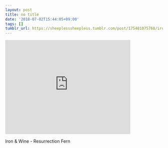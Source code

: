 ```yaml
---
layout: post
title: no title
date: '2018-07-02T15:44:05+09:00'
tags: []
tumblr_url: https://sheeplesssheepless.tumblr.com/post/175481075768/iron-wine-resurrection-fern
---
```

<iframe width="400" height="300" id="youtube_iframe" src="https://www.youtube.com/embed/dLX8wWDkt24?feature=oembed&amp;enablejsapi=1&amp;origin=https://safe.txmblr.com&amp;wmode=opaque" frameborder="0" allow="accelerometer; autoplay; encrypted-media; gyroscope; picture-in-picture" allowfullscreen></iframe>  

Iron & Wine - Resurrection Fern

